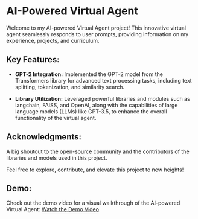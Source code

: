 # AI-Powered Virtual Agent

Welcome to my AI-powered Virtual Agent project! This innovative virtual agent seamlessly responds to user prompts, providing information on my experience, projects, and curriculum.

## Key Features:

- **GPT-2 Integration:** Implemented the GPT-2 model from the Transformers library for advanced text processing tasks, including text splitting, tokenization, and similarity search.

- **Library Utilization:** Leveraged powerful libraries and modules such as langchain, FAISS, and OpenAI, along with the capabilities of large language models (LLMs) like GPT-3.5, to enhance the overall functionality of the virtual agent.

## Acknowledgments:

A big shoutout to the open-source community and the contributors of the libraries and models used in this project.

Feel free to explore, contribute, and elevate this project to new heights!

## Demo:

Check out the demo video for a visual walkthrough of the AI-powered Virtual Agent:
[Watch the Demo Video](ProjectDemo.mp4)
